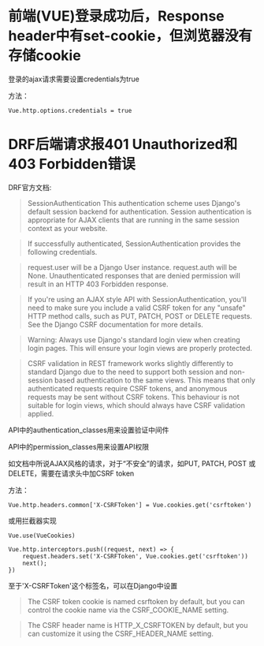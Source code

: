 # 前端(VUE)登录成功后，Response header中有set-cookie，但浏览器没有存储cookie
登录的ajax请求需要设置credentials为true

方法：

```vue
Vue.http.options.credentials = true
```

# DRF后端请求报401 Unauthorized和403 Forbidden错误
DRF官方文档:

> SessionAuthentication
> This authentication scheme uses Django's default session backend for authentication. Session authentication is appropriate for AJAX clients that are running in the same session context as your website.

> If successfully authenticated, SessionAuthentication provides the following credentials.

> request.user will be a Django User instance.
request.auth will be None.
Unauthenticated responses that are denied permission will result in an HTTP 403 Forbidden response.

> If you're using an AJAX style API with SessionAuthentication, you'll need to make sure you include a valid CSRF token for any "unsafe" HTTP method calls, such as PUT, PATCH, POST or DELETE requests. See the Django CSRF documentation for more details.

> Warning: Always use Django's standard login view when creating login pages. This will ensure your login views are properly protected.

> CSRF validation in REST framework works slightly differently to standard Django due to the need to support both session and non-session based authentication to the same views. This means that only authenticated requests require CSRF tokens, and anonymous requests may be sent without CSRF tokens. This behaviour is not suitable for login views, which should always have CSRF validation applied.

API中的authentication_classes用来设置验证中间件

API中的permission_classes用来设置API权限

如文档中所说AJAX风格的请求，对于“不安全”的请求，如PUT, PATCH, POST 或 DELETE，需要在请求头中加CSRF token

方法：

```vue
Vue.http.headers.common['X-CSRFToken'] = Vue.cookies.get('csrftoken')
```

或用拦截器实现

```vue
Vue.use(VueCookies)

Vue.http.interceptors.push((request, next) => {
    request.headers.set('X-CSRFToken', Vue.cookies.get('csrftoken'))
    next();
})
```

至于'X-CSRFToken'这个标签名，可以在Django中设置

> The CSRF token cookie is named csrftoken by default, but you can control the cookie name via the CSRF_COOKIE_NAME setting.

> The CSRF header name is HTTP_X_CSRFTOKEN by default, but you can customize it using the CSRF_HEADER_NAME setting.
